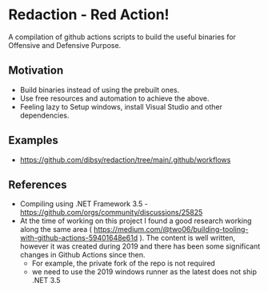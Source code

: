 # Redaction - Red Action!

A compilation of github actions scripts to build the useful binaries for Offensive and Defensive Purpose.

## Motivation
- Build binaries instead of using the prebuilt ones.
- Use free resources and automation to achieve the above.
- Feeling lazy to Setup windows, install Visual Studio and other dependencies.

## Examples
- https://github.com/dibsy/redaction/tree/main/.github/workflows
  
## References
- Compiling using .NET Framework 3.5 - https://github.com/orgs/community/discussions/25825
- At the time of working on this project I found a good research working along the same area ( https://medium.com/@two06/building-tooling-with-github-actions-59401648e61d ). The content is well written, however it was created during 2019 and there has been some significant changes in Github Actions since then.
  - For example, the private fork of the repo is not required
  - we need to use the 2019 windows runner as the latest does not ship .NET 3.5

